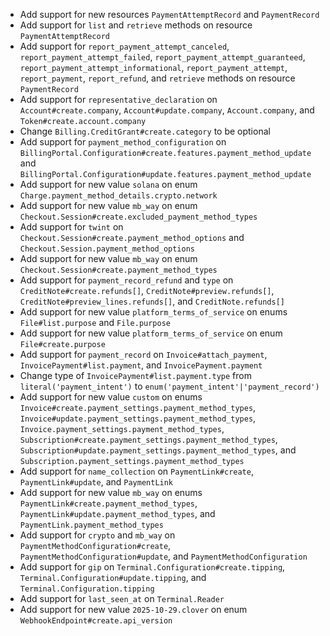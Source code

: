 * Add support for new resources `PaymentAttemptRecord` and `PaymentRecord`
* Add support for `list` and `retrieve` methods on resource `PaymentAttemptRecord`
* Add support for `report_payment_attempt_canceled`, `report_payment_attempt_failed`, `report_payment_attempt_guaranteed`, `report_payment_attempt_informational`, `report_payment_attempt`, `report_payment`, `report_refund`, and `retrieve` methods on resource `PaymentRecord`
* Add support for `representative_declaration` on `Account#create.company`, `Account#update.company`, `Account.company`, and `Token#create.account.company`
* Change `Billing.CreditGrant#create.category` to be optional
* Add support for `payment_method_configuration` on `BillingPortal.Configuration#create.features.payment_method_update` and `BillingPortal.Configuration#update.features.payment_method_update`
* Add support for new value `solana` on enum `Charge.payment_method_details.crypto.network`
* Add support for new value `mb_way` on enum `Checkout.Session#create.excluded_payment_method_types`
* Add support for `twint` on `Checkout.Session#create.payment_method_options` and `Checkout.Session.payment_method_options`
* Add support for new value `mb_way` on enum `Checkout.Session#create.payment_method_types`
* Add support for `payment_record_refund` and `type` on `CreditNote#create.refunds[]`, `CreditNote#preview.refunds[]`, `CreditNote#preview_lines.refunds[]`, and `CreditNote.refunds[]`
* Add support for new value `platform_terms_of_service` on enums `File#list.purpose` and `File.purpose`
* Add support for new value `platform_terms_of_service` on enum `File#create.purpose`
* Add support for `payment_record` on `Invoice#attach_payment`, `InvoicePayment#list.payment`, and `InvoicePayment.payment`
* Change type of `InvoicePayment#list.payment.type` from `literal('payment_intent')` to `enum('payment_intent'|'payment_record')`
* Add support for new value `custom` on enums `Invoice#create.payment_settings.payment_method_types`, `Invoice#update.payment_settings.payment_method_types`, `Invoice.payment_settings.payment_method_types`, `Subscription#create.payment_settings.payment_method_types`, `Subscription#update.payment_settings.payment_method_types`, and `Subscription.payment_settings.payment_method_types`
* Add support for `name_collection` on `PaymentLink#create`, `PaymentLink#update`, and `PaymentLink`
* Add support for new value `mb_way` on enums `PaymentLink#create.payment_method_types`, `PaymentLink#update.payment_method_types`, and `PaymentLink.payment_method_types`
* Add support for `crypto` and `mb_way` on `PaymentMethodConfiguration#create`, `PaymentMethodConfiguration#update`, and `PaymentMethodConfiguration`
* Add support for `gip` on `Terminal.Configuration#create.tipping`, `Terminal.Configuration#update.tipping`, and `Terminal.Configuration.tipping`
* Add support for `last_seen_at` on `Terminal.Reader`
* Add support for new value `2025-10-29.clover` on enum `WebhookEndpoint#create.api_version`